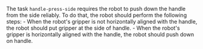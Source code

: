 

The task `handle-press-side` requires the robot to push down the handle from the side reliably. To do that, the robot should perform the following steps:
    - When the robot's gripper is not horizontally aligned with the handle, the robot should put gripper at the side of handle. 
    - When the robot's gripper is horizontally aligned with the handle, the robot should push down on handle.